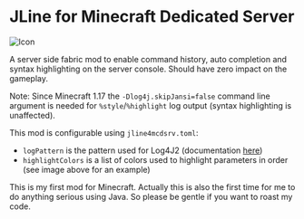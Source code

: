# JLine for Minecraft Dedicated Server
![Icon](src/main/resources/assets/jline4mcdsrv/jline4mcdsrvicon.png)

A server side fabric mod to enable command history, auto completion and syntax
highlighting on the server console. Should have zero impact on the gameplay.

Note: Since Minecraft 1.17 the `-Dlog4j.skipJansi=false` command line argument is needed for `%style`/`%highlight` log output (syntax highlighting is unaffected).

This mod is configurable using `jline4mcdsrv.toml`:
* `logPattern` is the pattern used for Log4J2 (documentation [here](https://logging.apache.org/log4j/2.x/manual/layouts.html#Patterns))
*  `highlightColors` is a list of colors used to highlight parameters in order
   (see image above for an example)

This is my first mod for Minecraft. Actually this is also the first time for me
to do anything serious using Java. So please be gentle if you want to roast my
code.
